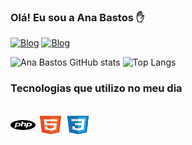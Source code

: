 ### Olá! Eu sou a Ana Bastos ✋
[![Blog](https://img.shields.io/badge/LinkedIn-0077B5?style=for-the-badge&logo=linkedin&logoColor=white)](https://www.linkedin.com/in/anabastoslps5/)
[![Blog](https://img.shields.io/badge/Gmail-D14836?style=for-the-badge&logo=gmail&logoColor=white)]()

![Ana Bastos GitHub stats](https://github-readme-stats.vercel.app/api?username=Anabastoslps&show_icons=true&theme=radical)
![Top Langs](https://github-readme-stats.vercel.app/api/top-langs/?username=Anabastoslps&compact)

### Tecnologias que utilizo no meu dia

<div style="display: inline_block"><br>
  <img align="center" alt="Ana-PHP" height="30" width="40" src="https://raw.githubusercontent.com/devicons/devicon/master/icons/php/php-plain.svg">
  <img align="center" alt="Ana-HTML" height="30" width="40" src="https://raw.githubusercontent.com/devicons/devicon/master/icons/html5/html5-original.svg">
  <img align="center" alt="Ana-CSS" height="30" width="40" src="https://raw.githubusercontent.com/devicons/devicon/master/icons/css3/css3-original.svg">
</div>



